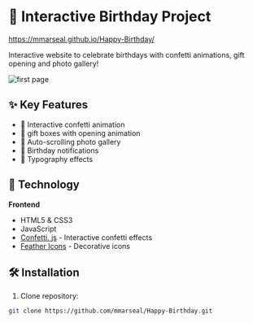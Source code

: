 #  🎉 Interactive Birthday Project

https://mmarseal.github.io/Happy-Birthday/

Interactive website to celebrate birthdays with confetti animations, gift opening and photo gallery!

![first page](https://github.com/mmarseal/Happy-Birthday/blob/main/assets/img/page.pn?raw=true)

## ✨ Key Features
- 🎊 Interactive confetti animation
- 🎁 gift boxes with opening animation
- 📸 Auto-scrolling photo gallery
- 🔔 Birthday notifications
- 🎂 Typography effects

## 🚀 Technology
**Frontend**
 - HTML5 & CSS3
 - JavaScript
 - [Confetti. js](https://confetti.js.org) - Interactive confetti effects
 - [Feather Icons](https://feathericons.com) - Decorative icons

## 🛠️ Installation
1. Clone repository:
 ```bash
 git clone https://github.com/mmarseal/Happy-Birthday.git 
